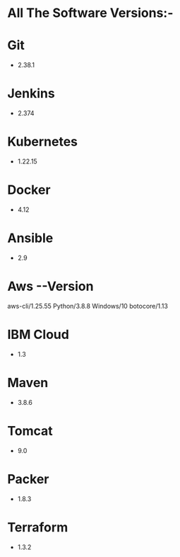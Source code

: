 # All The Software Versions:-

# Git
* 2.38.1

# Jenkins
* 2.374

# Kubernetes
* 1.22.15

# Docker
* 4.12

# Ansible
* 2.9

# Aws --Version

aws-cli/1.25.55 Python/3.8.8 Windows/10 botocore/1.13

# IBM Cloud
  * 1.3

# Maven
 * 3.8.6

# Tomcat
 * 9.0

# Packer
 * 1.8.3

# Terraform
  * 1.3.2
 
  

